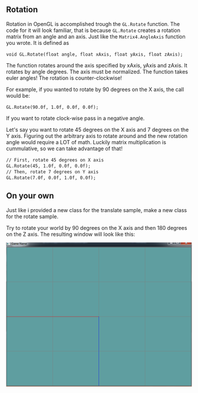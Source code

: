 ## Rotation

Rotation in OpenGL is accomplished trough the ```GL.Rotate``` function. The code for it will look familiar, that is because ```GL.Rotate``` creates a rotation matrix from an angle and an axis. Just like the ```Matrix4.AngleAxis``` function you wrote. It is defined as

```
void GL.Rotate(float angle, float xAxis, float yAxis, float zAxis);
```

The function rotates around the axis specified by xAxis, yAxis and zAxis. It rotates by angle degrees. The axis must be normalized. The function takes euler angles! The rotation is counter-clockwise!

For example, if you wanted to rotate by 90 degrees on the X axis, the call would be:

```
GL.Rotate(90.0f, 1.0f, 0.0f, 0.0f);
```

If you want to rotate clock-wise pass in a negative angle.

Let's say you want to rotate 45 degrees on the X axis and 7 degrees on the Y axis. Figuring out the arbitrary axis to rotate around and the new rotation angle would require a LOT of math. Luckily matrix multiplication is cummulative, so we can take advantage of that!

```
// First, rotate 45 degrees on X axis
GL.Rotate(45, 1.0f, 0.0f, 0.0f);
// Then, rotate 7 degrees on Y axis
GL.Rotate(7.0f, 0.0f, 1.0f, 0.0f);
```

## On your own
Just like i provided a new class for the translate sample, make a new class for the rotate sample.


Try to rotate your world by 90 degrees on the X axis and then 180 degrees on the Z axis. The resulting window will look like this:

![ROTATE](glRotate2.png)